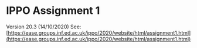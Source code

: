 # IPPO Assignment 1

Version 20.3 (14/10/2020)
See: [https://ease.groups.inf.ed.ac.uk/ippo/2020/website/html/assignment1.html](https://ease.groups.inf.ed.ac.uk/ippo/2020/website/html/assignment1.html)
